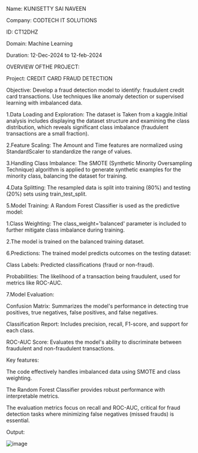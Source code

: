 Name: KUNISETTY SAI NAVEEN

Company: CODTECH IT SOLUTIONS

ID: CT12DHZ

Domain: Machine Learning

Duration: 12-Dec-2024 to 12-feb-2024

OVERVIEW OFTHE PROJECT:

Project: CREDIT CARD FRAUD DETECTION

Objective: Develop a fraud detection model to identify: fraudulent credit card transactions. Use techniques like anomaly detection or supervised learning with imbalanced data.

1.Data Loading and Exploration: The dataset is Taken from a kaggle.Initial analysis includes displaying the dataset structure and examining the class distribution, which reveals significant class imbalance (fraudulent transactions are a small fraction).

2.Feature Scaling: The Amount and Time features are normalized using StandardScaler to standardize the range of values.

3.Handling Class Imbalance: The SMOTE (Synthetic Minority Oversampling Technique) algorithm is applied to generate synthetic examples for the minority class, balancing the dataset for training.

4.Data Splitting: The resampled data is split into training (80%) and testing (20%) sets using train_test_split.

5.Model Training: A Random Forest Classifier is used as the predictive model:

  1.Class Weighting: The class_weight='balanced' parameter is included to further mitigate class imbalance during training.
  
  2.The model is trained on the balanced training dataset.

6.Predictions: The trained model predicts outcomes on the testing dataset:

  Class Labels: Predicted classifications (fraud or non-fraud).
    
  Probabilities: The likelihood of a transaction being fraudulent, used for metrics like ROC-AUC.

7.Model Evaluation: 

  Confusion Matrix: Summarizes the model's performance in detecting true positives, true negatives, false positives, and false negatives.
    
  Classification Report: Includes precision, recall, F1-score, and support for each class.
    
  ROC-AUC Score: Evaluates the model's ability to discriminate between fraudulent and non-fraudulent transactions.

Key features:

  The code effectively handles imbalanced data using SMOTE and class weighting.

  The Random Forest Classifier provides robust performance with interpretable metrics.

  The evaluation metrics focus on recall and ROC-AUC, critical for fraud detection tasks where minimizing false negatives (missed frauds) is essential.

Output:

![image](https://github.com/user-attachments/assets/041f9142-2fb9-4b86-895b-9c09351af1bc)
